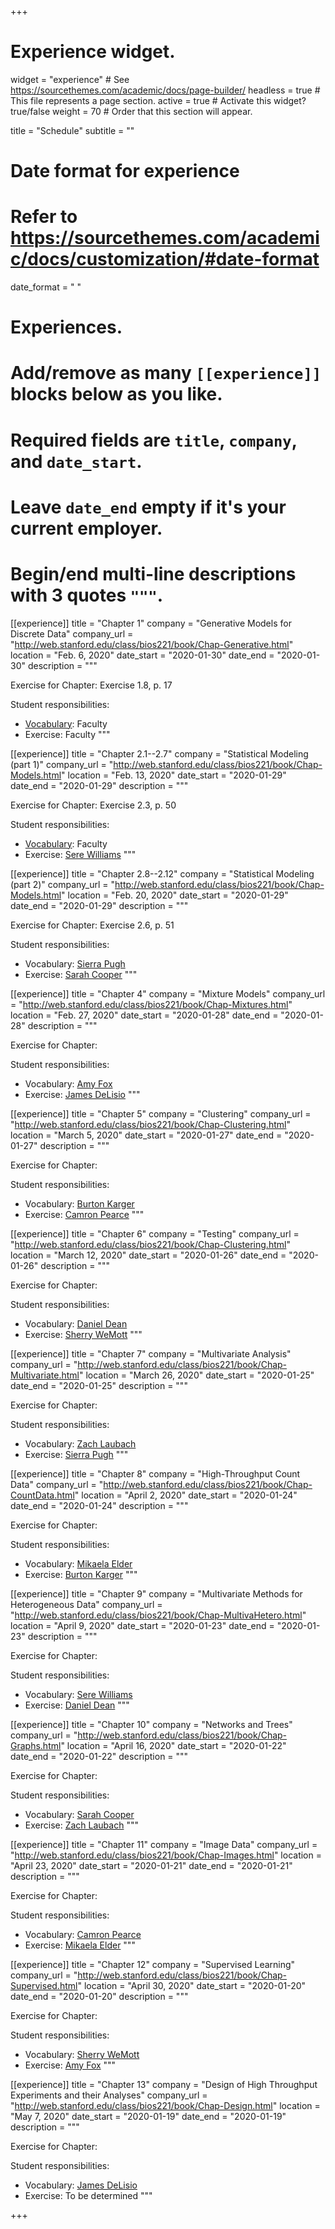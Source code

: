 +++
# Experience widget.
widget = "experience"  # See https://sourcethemes.com/academic/docs/page-builder/
headless = true  # This file represents a page section.
active = true  # Activate this widget? true/false
weight = 70  # Order that this section will appear.

title = "Schedule"
subtitle = ""

# Date format for experience
#   Refer to https://sourcethemes.com/academic/docs/customization/#date-format
date_format = "   "

# Experiences.
#   Add/remove as many `[[experience]]` blocks below as you like.
#   Required fields are `title`, `company`, and `date_start`.
#   Leave `date_end` empty if it's your current employer.
#   Begin/end multi-line descriptions with 3 quotes `"""`.

  
[[experience]]
  title = "Chapter 1"
  company = "Generative Models for Discrete Data"
  company_url = "http://web.stanford.edu/class/bios221/book/Chap-Generative.html"
  location = "Feb. 6, 2020"
  date_start = "2020-01-30"
  date_end = "2020-01-30"
  description = """
  
  Exercise for Chapter: Exercise 1.8, p. 17
  
  Student responsibilities:

  * [Vocabulary](https://kind-neumann-789611.netlify.com/post/vocabulary-for-chapter-1/): Faculty
  * Exercise: Faculty
  """

[[experience]]
  title = "Chapter 2.1--2.7"
  company = "Statistical Modeling (part 1)"
  company_url = "http://web.stanford.edu/class/bios221/book/Chap-Models.html"
  location = "Feb. 13, 2020"
  date_start = "2020-01-29"
  date_end = "2020-01-29"
  description = """
  
  Exercise for Chapter: Exercise 2.3, p. 50
  
  Student responsibilities:

  * [Vocabulary](https://kind-neumann-789611.netlify.com/post/vocabularly-for-chapter-2-part-1/): Faculty
  * Exercise: [Sere Williams](https://kind-neumann-789611.netlify.com/authors/sere-williams/)
  """
  
[[experience]]
  title = "Chapter 2.8--2.12"
  company = "Statistical Modeling (part 2)"
  company_url = "http://web.stanford.edu/class/bios221/book/Chap-Models.html"
  location = "Feb. 20, 2020"
  date_start = "2020-01-29"
  date_end = "2020-01-29"
  description = """
  
  Exercise for Chapter: Exercise 2.6, p. 51
  
  Student responsibilities:

  * Vocabulary: [Sierra Pugh](https://kind-neumann-789611.netlify.com/authors/sierra-pugh/)
  * Exercise: [Sarah Cooper](https://kind-neumann-789611.netlify.com/authors/sarah-cooper/)
  """
  
[[experience]]
  title = "Chapter 4"
  company = "Mixture Models"
  company_url = "http://web.stanford.edu/class/bios221/book/Chap-Mixtures.html"
  location = "Feb. 27, 2020"
  date_start = "2020-01-28"
  date_end = "2020-01-28"
  description = """
  
  Exercise for Chapter:
  
  Student responsibilities:

  * Vocabulary: [Amy Fox](https://kind-neumann-789611.netlify.com/authors/amy-fox/)
  * Exercise: [James DeLisio](https://kind-neumann-789611.netlify.com/authors/james_dilisio/)
  """

[[experience]]
  title = "Chapter 5"
  company = "Clustering"
  company_url = "http://web.stanford.edu/class/bios221/book/Chap-Clustering.html"
  location = "March 5, 2020"
  date_start = "2020-01-27"
  date_end = "2020-01-27"
  description = """
  
  Exercise for Chapter:
  
  Student responsibilities:

  * Vocabulary: [Burton Karger](https://kind-neumann-789611.netlify.com/authors/burton-karger/)
  * Exercise: [Camron Pearce](https://kind-neumann-789611.netlify.com/authors/camron-pearce/)
  """
  
[[experience]]
  title = "Chapter 6"
  company = "Testing"
  company_url = "http://web.stanford.edu/class/bios221/book/Chap-Clustering.html"
  location = "March 12, 2020"
  date_start = "2020-01-26"
  date_end = "2020-01-26"
  description = """
  
  Exercise for Chapter:
  
  Student responsibilities:

  * Vocabulary: [Daniel Dean](https://kind-neumann-789611.netlify.com/authors/daniel-dean/)
  * Exercise: [Sherry WeMott](https://kind-neumann-789611.netlify.com/authors/sherry-wemott/)
  """
  
[[experience]]
  title = "Chapter 7"
  company = "Multivariate Analysis"
  company_url = "http://web.stanford.edu/class/bios221/book/Chap-Multivariate.html"
  location = "March 26, 2020"
  date_start = "2020-01-25"
  date_end = "2020-01-25"
  description = """
  
  Exercise for Chapter:
  
  Student responsibilities:

  * Vocabulary: [Zach Laubach](https://kind-neumann-789611.netlify.com/authors/zach_laubach/)
  * Exercise: [Sierra Pugh](https://kind-neumann-789611.netlify.com/authors/sierra-pugh/)
  """
  
[[experience]]
  title = "Chapter 8"
  company = "High-Throughput Count Data"
  company_url = "http://web.stanford.edu/class/bios221/book/Chap-CountData.html"
  location = "April 2, 2020"
  date_start = "2020-01-24"
  date_end = "2020-01-24"
  description = """
  
  Exercise for Chapter:
  
  Student responsibilities:

  * Vocabulary: [Mikaela Elder](https://kind-neumann-789611.netlify.com/authors/mikaela-elder/)
  * Exercise: [Burton Karger](https://kind-neumann-789611.netlify.com/authors/burton-karger/)
  """
  
[[experience]]
  title = "Chapter 9"
  company = "Multivariate Methods for Heterogeneous Data"
  company_url = "http://web.stanford.edu/class/bios221/book/Chap-MultivaHetero.html"
  location = "April 9, 2020"
  date_start = "2020-01-23"
  date_end = "2020-01-23"
  description = """
  
  Exercise for Chapter:
  
  Student responsibilities:

  * Vocabulary: [Sere Williams](https://kind-neumann-789611.netlify.com/authors/sere-williams/)
  * Exercise: [Daniel Dean](https://kind-neumann-789611.netlify.com/authors/daniel-dean/)
  """

[[experience]]
  title = "Chapter 10"
  company = "Networks and Trees"
  company_url = "http://web.stanford.edu/class/bios221/book/Chap-Graphs.html"
  location = "April 16, 2020"
  date_start = "2020-01-22"
  date_end = "2020-01-22"
  description = """
  
  Exercise for Chapter:
  
  Student responsibilities:

  * Vocabulary: [Sarah Cooper](https://kind-neumann-789611.netlify.com/authors/sarah-cooper/)
  * Exercise: [Zach Laubach](https://kind-neumann-789611.netlify.com/authors/zach_laubach/)
  """
  
[[experience]]
  title = "Chapter 11"
  company = "Image Data"
  company_url = "http://web.stanford.edu/class/bios221/book/Chap-Images.html"
  location = "April 23, 2020"
  date_start = "2020-01-21"
  date_end = "2020-01-21"
  description = """
  
  Exercise for Chapter:
  
  Student responsibilities:

  * Vocabulary: [Camron Pearce](https://kind-neumann-789611.netlify.com/authors/camron-pearce/)
  * Exercise: [Mikaela Elder](https://kind-neumann-789611.netlify.com/authors/mikaela-elder/)
  """

[[experience]]
  title = "Chapter 12"
  company = "Supervised Learning"
  company_url = "http://web.stanford.edu/class/bios221/book/Chap-Supervised.html"
  location = "April 30, 2020"
  date_start = "2020-01-20"
  date_end = "2020-01-20"
  description = """
  
  Exercise for Chapter:
  
  Student responsibilities:

  * Vocabulary: [Sherry WeMott](https://kind-neumann-789611.netlify.com/authors/sherry-wemott/)
  * Exercise: [Amy Fox](https://kind-neumann-789611.netlify.com/authors/amy-fox/)
  """

[[experience]]
  title = "Chapter 13"
  company = "Design of High Throughput Experiments and their Analyses"
  company_url = "http://web.stanford.edu/class/bios221/book/Chap-Design.html"
  location = "May 7, 2020"
  date_start = "2020-01-19"
  date_end = "2020-01-19"
  description = """
  
  Exercise for Chapter:
  
  Student responsibilities:

  * Vocabulary: [James DeLisio](https://kind-neumann-789611.netlify.com/authors/james_dilisio/)
  * Exercise: To be determined
  """

+++